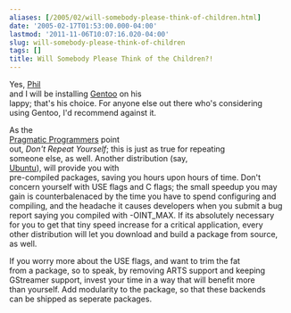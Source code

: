 ```yaml
---
aliases: [/2005/02/will-somebody-please-think-of-children.html]
date: '2005-02-17T01:53:00.000-04:00'
lastmod: '2011-11-06T10:07:16.020-04:00'
slug: will-somebody-please-think-of-children
tags: []
title: Will Somebody Please Think of the Children?!
---
```


Yes, [Phil](http://flame.cs.dal.ca/~pobrien/blog.cgi/gentoo)  
and I will be installing [Gentoo](http://www.gentoo.org) on his  
lappy; that's his choice. For anyone else out there who's considering  
using Gentoo, I'd recommend against it.

  
  

As the  
[Pragmatic Programmers](http://www.pragmaticprogrammer.com/) point  
out, _Don't Repeat Yourself_; this is just as true for repeating  
someone else, as well. Another distribution (say,  
[Ubuntu](http://www.ubuntulinux.org)), will provide you with  
pre-compiled packages, saving you hours upon hours of time. Don't  
concern yourself with USE flags and C flags; the small speedup you may  
gain is counterbalenaced by the time you have to spend configuring and  
compiling, and the headache it causes developers when you submit a bug  
report saying you compiled with -OINT_MAX. If its absolutely necessary  
for you to get that tiny speed increase for a critical application, every  
other distribution will let you download and build a package from source,  
as well.

  
  

If you worry more about the USE flags, and want to trim the fat  
from a package, so to speak, by removing ARTS support and keeping  
GStreamer support, invest your time in a way that will benefit more  
than yourself. Add modularity to the package, so that these backends  
can be shipped as seperate packages.

